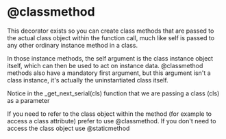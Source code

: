 # @classmethod

This decorator exists so you can create class methods that are passed to the actual class object within the function call, much like self is passed to any other ordinary instance method in a class.

In those instance methods, the self argument is the class instance object itself, which can then be used to act on instance data. @classmethod methods also have a mandatory first argument, but this argument isn't a class instance, it's actually the uninstantiated class itself.

Notice in the _get_next_serial(cls) function that we are passing a class (cls) as a parameter

If you need to refer to the class object within the method (for example to access a class attribute) prefer to use @classmethod.  If you don't need to access the class object use @staticmethod